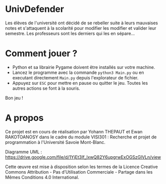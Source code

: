 # UnivDefender

Les élèves de l'université ont décidé de se rebeller suite à leurs mauvaises notes et s'attaquent à la scolarité pour modifier les modifier et valider leur semestre. Les professeurs sont les derniers qui les en sépare...

# Comment jouer ?

- Python et sa librairie Pygame doivent être installés sur votre machine.
- Lancez le programme avec la commande <code>python3 Main.py</code> ou en executant directement <code>Main.py</code> depuis l'explorateur de fichier.
- Appuyez sur <code>ESC</code> pour mettre en pause ou quitter le jeu. Toutes les autres actions se font à la souris.

Bon jeu !

# A propos

Ce projet est en cours de réalisation par Yohann THEPAUT et Ewan RAKOTOANOSY dans le cadre du module VISI301 : Recherche et projet de programmation à l'Université Savoie Mont-Blanc.

Diagramme UML : https://drive.google.com/file/d/1YjEt3If_lxwQ82Y6upgrwExOGSzGlVLn/view

Cette œuvre est mise à disposition selon les termes de la Licence Creative Commons Attribution - Pas d’Utilisation Commerciale - Partage dans les Mêmes Conditions 4.0 International.

